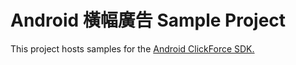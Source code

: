 # Android 橫幅廣告 Sample Project
This project hosts samples for the [Android ClickForce SDK.](http://cdn.doublemax.net/sdk/Android-Banner.html)

